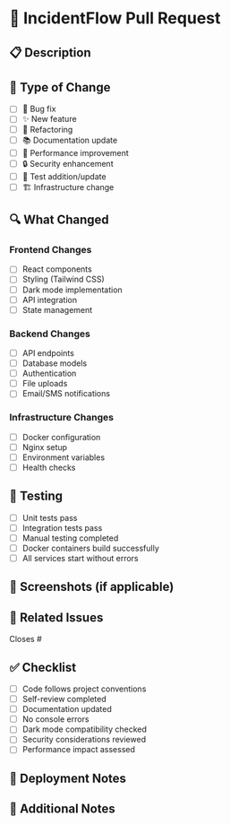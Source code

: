 # 🚨 IncidentFlow Pull Request

## 📋 Description
<!-- Describe your changes and why they're needed -->

## 🎯 Type of Change
- [ ] 🐛 Bug fix
- [ ] ✨ New feature
- [ ] 🔧 Refactoring
- [ ] 📚 Documentation update
- [ ] 🚀 Performance improvement
- [ ] 🔒 Security enhancement
- [ ] 🧪 Test addition/update
- [ ] 🏗️ Infrastructure change

## 🔍 What Changed
<!-- List the main changes made -->

### Frontend Changes
- [ ] React components
- [ ] Styling (Tailwind CSS)
- [ ] Dark mode implementation
- [ ] API integration
- [ ] State management

### Backend Changes
- [ ] API endpoints
- [ ] Database models
- [ ] Authentication
- [ ] File uploads
- [ ] Email/SMS notifications

### Infrastructure Changes
- [ ] Docker configuration
- [ ] Nginx setup
- [ ] Environment variables
- [ ] Health checks

## 🧪 Testing
- [ ] Unit tests pass
- [ ] Integration tests pass
- [ ] Manual testing completed
- [ ] Docker containers build successfully
- [ ] All services start without errors

## 📸 Screenshots (if applicable)
<!-- Add screenshots for UI changes -->

## 🔗 Related Issues
<!-- Link to any related issues -->
Closes #

## ✅ Checklist
- [ ] Code follows project conventions
- [ ] Self-review completed
- [ ] Documentation updated
- [ ] No console errors
- [ ] Dark mode compatibility checked
- [ ] Security considerations reviewed
- [ ] Performance impact assessed

## 🚀 Deployment Notes
<!-- Any special deployment considerations -->

## 📝 Additional Notes
<!-- Any other information that reviewers should know --> 